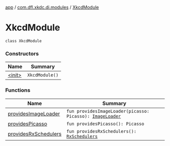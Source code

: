 [app](../../index.md) / [com.dfl.xkdc.di.modules](../index.md) / [XkcdModule](./index.md)

# XkcdModule

`class XkcdModule`

### Constructors

| Name | Summary |
|---|---|
| [&lt;init&gt;](-init-.md) | `XkcdModule()` |

### Functions

| Name | Summary |
|---|---|
| [providesImageLoader](provides-image-loader.md) | `fun providesImageLoader(picasso: Picasso): `[`ImageLoader`](../../com.dfl.xkdc.loader/-image-loader/index.md) |
| [providesPicasso](provides-picasso.md) | `fun providesPicasso(): Picasso` |
| [providesRxSchedulers](provides-rx-schedulers.md) | `fun providesRxSchedulers(): `[`RxSchedulers`](../../com.dfl.xkdc.schedulers/-rx-schedulers/index.md) |
